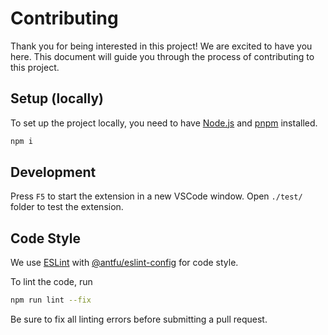 # Contributing

Thank you for being interested in this project! We are excited to have you here. This document will guide you through the process of contributing to this project.

## Setup (locally)

To set up the project locally, you need to have [Node.js](https://nodejs.org/en/) and [pnpm](https://pnpm.io/) installed.

```bash
npm i
```

## Development

Press `F5` to start the extension in a new VSCode window. Open `./test/` folder to test the extension.

## Code Style

We use [ESLint](https://eslint.org/) with [@antfu/eslint-config](https://github.com/antfu/eslint-config) for code style.

To lint the code, run

```bash
npm run lint --fix
```

Be sure to fix all linting errors before submitting a pull request.
